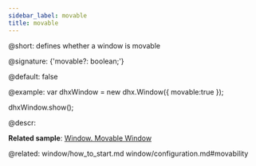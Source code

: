 ```yaml
---
sidebar_label: movable
title: movable
---          
```


@short: defines whether a window is movable

@signature: {'movable?: boolean;'}

@default: false

@example: 
var dhxWindow = new dhx.Window({
    movable:true
});

dhxWindow.show();



@descr: 

**Related sample**: [Window.  Movable Window](https://snippet.dhtmlx.com/mkwuasj0)

@related: window/how_to_start.md
window/configuration.md#movability
